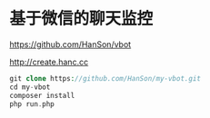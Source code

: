 # 基于微信的聊天监控

https://github.com/HanSon/vbot

http://create.hanc.cc

```php
git clone https://github.com/HanSon/my-vbot.git
cd my-vbot
composer install
php run.php
```
